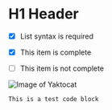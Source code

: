 # H1 Header
- [x] List syntax is required
- [x] This item is complete
- [ ] This item is not complete


![Image of Yaktocat](https://i.natgeofe.com/n/548467d8-c5f1-4551-9f58-6817a8d2c45e/NationalGeographic_2572187_3x4.jpg)
```
This is a test code block
```
